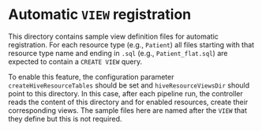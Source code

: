 # Automatic `VIEW` registration

This directory contains sample view definition files for automatic registration.
For each resource type (e.g., `Patient`) all files starting with that resource
type name and ending in `.sql` (e.g., `Patient_flat.sql`) are expected to
contain a `CREATE VIEW` query.

To enable this feature, the configuration parameter `createHiveResourceTables`
should be set and `hiveResourceViewsDir` should point to this directory. In this
case, after each pipeline run, the controller reads the content of this
directory and for enabled resources, create their corresponding views. The
sample files here are named after the `VIEW` that they define but this is not
required.
